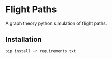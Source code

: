 # Flight Paths

A graph theory python simulation of flight paths.

## Installation

```
pip install -r requirements.txt
```